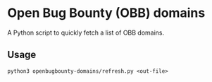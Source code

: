 # Open Bug Bounty (OBB) domains

A Python script to quickly fetch a list of OBB domains.

## Usage

```
python3 openbugbounty-domains/refresh.py <out-file>
```
